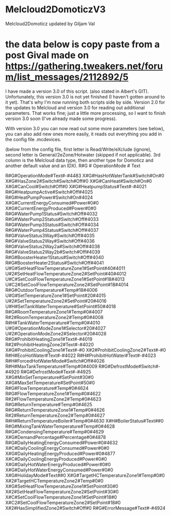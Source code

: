 # Melcloud2DomoticzV3
Melcloud2Domoticz updated by Giljam Val
# the data below is copy paste from a post Gival made on https://gathering.tweakers.net/forum/list_messages/2112892/5

 I have made a version 3.0 of this script. (also stated in Albert's GIT). Unfortunately, this version 3.0 is not yet finished (I haven't gotten around to it yet). That's why I'm now running both scripts side by side. Version 2.0 for the updates to Melcloud and version 3.0 for reading out additional parameters. That works fine; just a little more processing, so I want to finish version 3.0 soon (I've already made some progress).

With version 3.0 you can now read out some more parameters (see below), you can also add new ones more easily, it reads out everything you add in the config file .mcdevices.

(below from the config file, first letter is Read/Write/eXclude (ignore), second letter is General/2eZone/Hotwater (skipped if not applicable). 3rd column is the Melcloud data type, then another type for Domoticz and another default value and an IDX). R#G # OperationMode # Text

R#G#OperationMode#Text#-#4483
X#G#HasHotWaterTank#Switch#On#0
X#G#HasZone2#Switch#Switch#Off#0
X#G#CanHeat#Switch#On#0
X#G#CanCool#Switch#Off#0
X#G#HeatpumpStatus#Text#-#4021
R#G#HeatpumpActive#Switch#Off#4025
R#G#HeatPumpPower#Switch#On#4024
X#G#CurrentEnergyConsumed#Power#0#0
X#G#CurrentEnergyProduced#Power#0#0
R#G#WaterPump1Status#Switch#Off#4032
R#G#WaterPump2Status#Switch#Off#4033
R#G#WaterPump3Status#Switch#Off#4034
R#G#WaterPump4Status#Switch#Off#4037
R#G#ValveStatus3Way#Switch#Off#4035
R#G#ValveStatus2Way#Switch#Off#4036
R#G#ValveStatus2Way2a#Switch#Off#4038
R#G#ValveStatus2Way2b#Switch#Off#4039
R#G#BoosterHeater1Status#Switch#Off#4040
R#G#BoosterHeater2Status#Switch#Off#4041
U#G#SetHeatFlowTemperatureZone1#SetPoint#40#4011
U#2#SetHeatFlowTemperatureZone2#SetPoint#40#4012
U#C#SetCoolFlowTemperatureZone1#SetPoint#18#4013
U#C2#SetCoolFlowTemperatureZone2#SetPoint#18#4014
R#G#OutdoorTemperature#Temp#18#4006
U#G#SetTemperatureZone1#SetPoint#20#4015
U#2#SetTemperatureZone2#SetPoint#20#4016
U#H#SetTankWaterTemperature#SetPoint#50#4018
R#G#RoomTemperatureZone1#Temp#0#4007
R#2#RoomTemperatureZone2#Temp#0#4008
R#H#TankWaterTemperature#Temp#0#4010
U#G#OperationModeZone1#Selector#20#4027
U#2#OperationModeZone2#Selector#20#4028
R#G#ProhibitHeatingZone1#Text#-#4019
R#2#ProhibitHeatingZone2#Text#-#4020
X#G#ProhibitCoolingZone1#Text#-#0
X#2#ProhibitCoolingZone2#Text#-#0
R#H#EcoHotWater#Text#-#4022
R#H#ProhibitHotWater#Text#-#4023
R#H#ForcedHotWaterMode#Switch#Off#4026
R#H#MaxTankTemperature#Temp#0#4009
R#G#DefrostMode#Switch#-#4920
R#G#DefrostMode#Text#-#4925
X#G#MinSetTemperature#SetPoint#30#0
X#G#MaxSetTemperature#SetPoint#50#0
R#G#FlowTemperature#Temp#0#4624
R#G#FlowTemperatureZone1#Temp#0#4622
R#2#FlowTemperatureZone2#Temp#0#4623
R#G#ReturnTemperature#Temp#0#4625
R#G#ReturnTemperatureZone1#Temp#0#4626
R#2#ReturnTemperatureZone2#Temp#0#4627
R#H#ReturnTemperatureBoiler#Temp#0#4630
X#H#BoilerStatus#Text##0
R#G#MixingTankWaterTemperature#Temp#0#4628
R#G#CondensingTemperature#Temp#0#4629
X#G#DemandPercentage#Percentage#0#4878
R#G#DailyHeatingEnergyConsumed#Power#0#4632
X#C#DailyCoolingEnergyConsumed#Power#0#0
X#G#DailyHeatingEnergyProduced#Power#0#4877
X#C#DailyCoolingEnergyProduced#Power#0#0
X#G#DailyHotWaterEnergyProduced#Power#0#0
X#G#DailyHotWaterEnergyConsumed#Power#0#0
X#G#HolidayMode#Text##0
X#G#TargetHCTemperatureZone1#Temp#0#0
X#2#TargetHCTemperatureZone2#Temp#0#0
X#G#SetHeatFlowTemperatureZone1#SetPoint#30#0
X#2#SetHeatFlowTemperatureZone2#SetPoint#30#0
X#C#SetCoolFlowTemperatureZone1#SetPoint#18#0
X#C2#SetCoolFlowTemperatureZone2#SetPoint#18#0
X#2#HasSimplifiedZone2#Switch#Off#0
R#G#ErrorMessage#Text#-#4924
